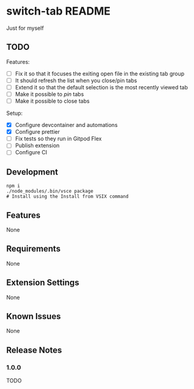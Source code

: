 # switch-tab README

Just for myself

## TODO

Features:

-   [ ] Fix it so that it focuses the exiting open file in the existing tab group
-   [ ] It should refresh the list when you close/pin tabs
-   [ ] Extend it so that the default selection is the most recently viewed tab
-   [ ] Make it possible to _pin_ tabs
-   [ ] Make it possible to close tabs

Setup:

-   [x] Configure devcontainer and automations
-   [x] Configure prettier
-   [ ] Fix tests so they run in Gitpod Flex
-   [ ] Publish extension
-   [ ] Configure CI

## Development

```
npm i
./node_modules/.bin/vsce package
# Install using the Install from VSIX command
```

## Features

None

## Requirements

None

## Extension Settings

None

## Known Issues

None

## Release Notes

### 1.0.0

TODO
